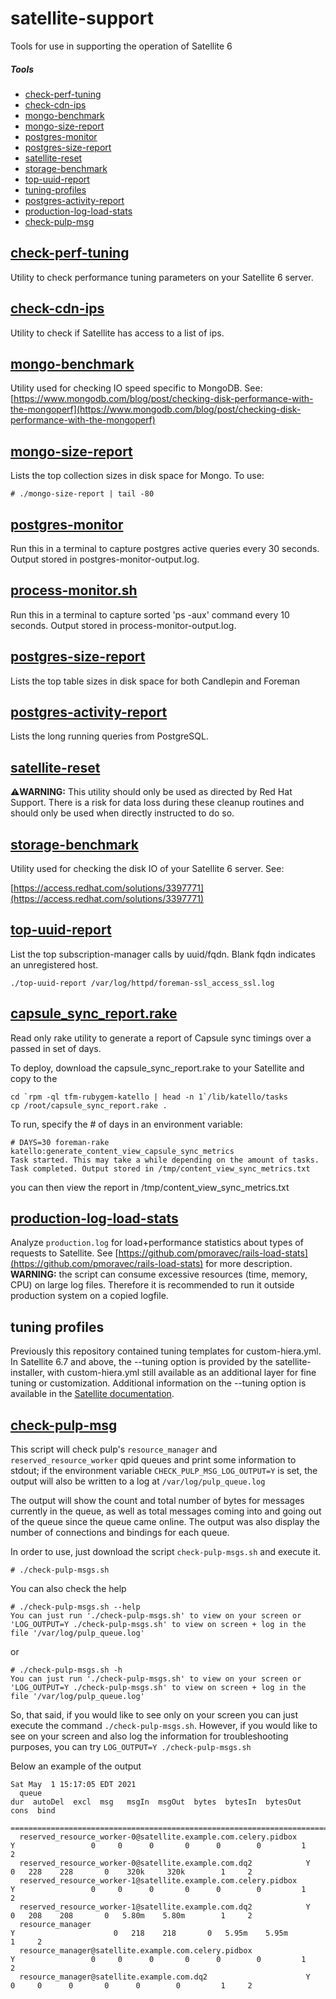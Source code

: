 # satellite-support
Tools for use in supporting the operation of Satellite 6

##### Tools
- [check-perf-tuning](#check-perf-tuning) 
- [check-cdn-ips](#check-cdn-ips)
- [mongo-benchmark](#mongo-benchmark)  
- [mongo-size-report](#mongo-size-report)  
- [postgres-monitor](#postgres-monitor)  
- [postgres-size-report](#postgres-size-report)  
- [satellite-reset](#satellite-reset)  
- [storage-benchmark](#storage-benchmark)  
- [top-uuid-report](#top-uuid-report)  
- [tuning-profiles](#tuning-profiles)  
- [postgres-activity-report](#postgres-activity-report)
- [production-log-load-stats](#production-log-load-stats)
- [check-pulp-msg](#check-pulp-msg)

## [check-perf-tuning](check-perf-tuning)

Utility to check performance tuning parameters on your Satellite 6 server.

## [check-cdn-ips](check-cdn-ips)

Utility to check if Satellite has access to a list of ips.

## [mongo-benchmark](mongo-benchmark)

Utility used for checking IO speed specific to MongoDB. See:
[https://www.mongodb.com/blog/post/checking-disk-performance-with-the-mongoperf](https://www.mongodb.com/blog/post/checking-disk-performance-with-the-mongoperf)

## [mongo-size-report](mongo-size-report)

Lists the top collection sizes in disk space for Mongo. To use:
```
# ./mongo-size-report | tail -80
```

## [postgres-monitor](postgres-monitor)

Run this in a terminal to capture postgres active queries every 30 seconds.
Output stored in postgres-monitor-output.log.


## [process-monitor.sh](process-monitor.sh)

Run this in a terminal to capture sorted 'ps -aux' command every 10 seconds.
Output stored in process-monitor-output.log.


## [postgres-size-report](postgres-size-report)

Lists the top table sizes in disk space for both Candlepin and Foreman

## [postgres-activity-report](postgres-activity-report)

Lists the long running queries from PostgreSQL.

## [satellite-reset](satellite-reset)

:warning:**WARNING:** This utility should only be used as directed by Red Hat Support.
There is a risk for data loss during these cleanup routines and should only be
used when directly instructed to do so.

## [storage-benchmark](storage-benchmark)

Utility used for checking the disk IO of your Satellite 6 server. See:

[https://access.redhat.com/solutions/3397771](https://access.redhat.com/solutions/3397771)

## [top-uuid-report](top-uuid-report)

List the top subscription-manager calls by uuid/fqdn. Blank fqdn indicates an unregistered host.
```
./top-uuid-report /var/log/httpd/foreman-ssl_access_ssl.log
```

## [capsule_sync_report.rake](capsule_sync_report.rake)

Read only rake utility to generate a report of Capsule sync timings over a passed in set of days.

To deploy, download the capsule_sync_report.rake to your Satellite and copy to the

```
cd `rpm -ql tfm-rubygem-katello | head -n 1`/lib/katello/tasks
cp /root/capsule_sync_report.rake .
```

To run, specify the # of days in an environment variable:

```
# DAYS=30 foreman-rake katello:generate_content_view_capsule_sync_metrics
Task started. This may take a while depending on the amount of tasks.
Task completed. Output stored in /tmp/content_view_sync_metrics.txt
```

you can then view the report in /tmp/content_view_sync_metrics.txt

## [production-log-load-stats](production-log-load-stats)

Analyze `production.log` for load+performance statistics about types of requests to Satellite. See [https://github.com/pmoravec/rails-load-stats](https://github.com/pmoravec/rails-load-stats) for more description. **WARNING:** the script can consume excessive resources (time, memory, CPU) on large log files. Therefore it is recommended to run it outside production system on a copied logfile.

## tuning profiles

Previously this repository contained tuning templates for custom-hiera.yml. In Satellite 6.7 and above, the --tuning option is provided by the satellite-installer, with custom-hiera.yml still available as an additional layer for fine tuning or customization. Additional information on the --tuning option is available in the [Satellite documentation](https://access.redhat.com/documentation/en-us/red_hat_satellite/6.9/html-single/installing_satellite_server_from_a_connected_network/index#tuning-with-predefined-profiles).

## [check-pulp-msg](check-pulp-msg)

This script will check pulp's `resource_manager` and `reserved_resource_worker` qpid queues and print some information to stdout; if the environment variable `CHECK_PULP_MSG_LOG_OUTPUT=Y` is set, the output will also be written to a log at `/var/log/pulp_queue.log`

The output will show the count and total number of bytes for messages currently in the queue, as well as total messages coming into and going out of the queue since the queue came online. The output was also display the number of connections and bindings for each queue.

In order to use, just download the script `check-pulp-msgs.sh` and execute it.
```
# ./check-pulp-msgs.sh
```
You can also check the help
```
# ./check-pulp-msgs.sh --help
You can just run './check-pulp-msgs.sh' to view on your screen or 'LOG_OUTPUT=Y ./check-pulp-msgs.sh' to view on screen + log in the file '/var/log/pulp_queue.log'
```
or
```
# ./check-pulp-msgs.sh -h
You can just run './check-pulp-msgs.sh' to view on your screen or 'LOG_OUTPUT=Y ./check-pulp-msgs.sh' to view on screen + log in the file '/var/log/pulp_queue.log'
```

So, that said, if you would like to see only on your screen you can just execute the command `./check-pulp-msgs.sh`. However, if you would like to see on your screen and also log the information for troubleshooting purposes, you can try `LOG_OUTPUT=Y ./check-pulp-msgs.sh`

Below an example of the output
```
Sat May  1 15:17:05 EDT 2021
  queue                                                                  dur  autoDel  excl  msg   msgIn  msgOut  bytes  bytesIn  bytesOut  cons  bind
  ======================================================================================================================================================
  reserved_resource_worker-0@satellite.example.com.celery.pidbox       Y                 0     0      0       0      0        0         1     2
  reserved_resource_worker-0@satellite.example.com.dq2            Y                      0   228    228       0    320k     320k        1     2
  reserved_resource_worker-1@satellite.example.com.celery.pidbox       Y                 0     0      0       0      0        0         1     2
  reserved_resource_worker-1@satellite.example.com.dq2            Y                      0   208    208       0   5.80m    5.80m        1     2
  resource_manager                                                       Y                      0   218    218       0   5.95m    5.95m        1     2
  resource_manager@satellite.example.com.celery.pidbox                 Y                 0     0      0       0      0        0         1     2
  resource_manager@satellite.example.com.dq2                      Y                      0     0      0       0      0        0         1     2
```
